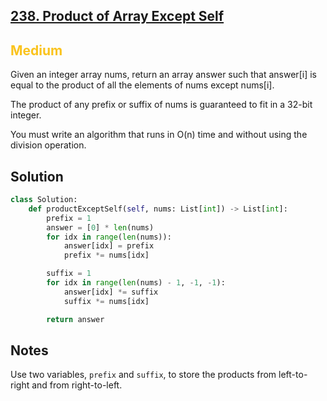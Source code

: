 ## [238. Product of Array Except Self](https://leetcode.com/problems/product-of-array-except-self/)

<h2 style="color:#fac31d">Medium</h2>
Given an integer array nums, return an array answer such that answer[i] is equal to the product of all the elements of nums except nums[i].

The product of any prefix or suffix of nums is guaranteed to fit in a 32-bit integer.

You must write an algorithm that runs in O(n) time and without using the division operation.

## Solution
```python
class Solution:
    def productExceptSelf(self, nums: List[int]) -> List[int]:
        prefix = 1
        answer = [0] * len(nums)
        for idx in range(len(nums)):
            answer[idx] = prefix
            prefix *= nums[idx]

        suffix = 1
        for idx in range(len(nums) - 1, -1, -1):
            answer[idx] *= suffix
            suffix *= nums[idx]

        return answer
```

## Notes
Use two variables, `prefix` and `suffix`, to store the products from left-to-right and from right-to-left.
